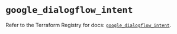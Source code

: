 # `google_dialogflow_intent`

Refer to the Terraform Registry for docs: [`google_dialogflow_intent`](https://registry.terraform.io/providers/hashicorp/google-beta/6.5.0/docs/resources/google_dialogflow_intent).
